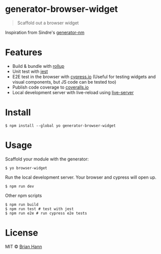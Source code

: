 # generator-browser-widget

> Scaffold out a browser widget

Inspiration from Sindre's [generator-nm](https://github.com/sindresorhus/generator-nm)

# Features

* Build & bundle with [rollup](https://github.com/rollup/rollup)
* Unit test with [jest](https://facebook.github.io/jest/)
* E2E test in the browser with [cypress.io](https://www.cypress.io/) (Useful for testing widgets and visual components, but JS code can be tested too)
* Publish code coverage to [coveralls.io](https://coveralls.io)
* Local development server with live-reload using [live-server](https://www.npmjs.com/package/live-server)

# Install

    $ npm install --global yo generator-browser-widget

# Usage

Scaffold your module with the generator:

    $ yo browser-widget

Run the local development server. Your browser and cypress will open up.

    $ npm run dev

Other npm scripts

    $ npm run build
    $ npm run test # test with jest
    $ npm run e2e # run cypress e2e tests

# License

MIT © [Brian Hann](https://brianhann.com)
